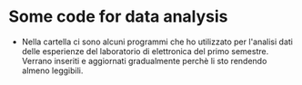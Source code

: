 # Some code for data analysis

* Nella cartella ci sono alcuni programmi che ho utilizzato per l'analisi dati delle esperienze del laboratorio di elettronica del primo semestre. Verrano inseriti e aggiornati gradualmente perchè li sto rendendo almeno leggibili. 
   
